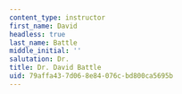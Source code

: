 ```yaml
---
content_type: instructor
first_name: David
headless: true
last_name: Battle
middle_initial: ''
salutation: Dr.
title: Dr. David Battle
uid: 79affa43-7d06-8e84-076c-bd800ca5695b
---
```

